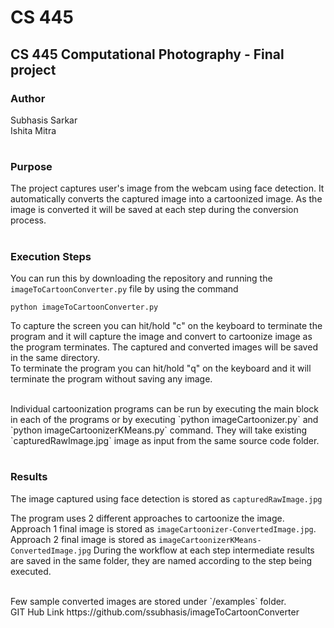 # CS 445
## CS 445 Computational Photography - Final project

### Author
Subhasis Sarkar <br>
Ishita Mitra
#
### Purpose
The project captures user's image from the webcam using face detection.
It automatically converts the captured image into a cartoonized image.
As the image is converted it will be saved at each step during the conversion process.
#
### Execution Steps
You can run this by downloading the repository and running the `imageToCartoonConverter.py` file by using the command

`python imageToCartoonConverter.py
`

To capture the screen you can hit/hold "c" on the keyboard to terminate the program and it will capture
the image and convert to cartoonize image as the program terminates.
The captured and converted images will be saved in the same directory.
<br>
To terminate the program you can hit/hold "q" on the keyboard and it will terminate the program without
saving any image.

<br>
Individual cartoonization programs can be run by executing the main block in each of the 
programs or by executing `python imageCartoonizer.py` and `python imageCartoonizerKMeans.py` command.
They will take existing `capturedRawImage.jpg` image as input from the same source code folder.

#
### Results
The image captured using face detection is stored as `capturedRawImage.jpg`

The program uses 2 different approaches to cartoonize the image. Approach 1 final image is 
stored as `imageCartoonizer-ConvertedImage.jpg`.  Approach 2 final image is stored as 
`imageCartoonizerKMeans-ConvertedImage.jpg`
During the workflow at each step intermediate results are saved in the same folder, they are named according
to the step being executed.

<br>
Few sample converted images are stored under `/examples` folder.

<br>
GIT Hub Link
https://github.com/ssubhasis/imageToCartoonConverter
